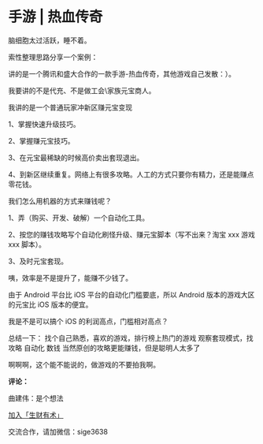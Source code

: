 # 手游 | 热血传奇

脑细胞太过活跃，睡不着。

索性整理思路分享一个案例：

讲的是一个腾讯和盛大合作的一款手游-热血传奇，其他游戏自己发散：）。

我要讲的不是代充、不是做工会\家族元宝商人。

我讲的是一个普通玩家冲新区赚元宝变现

1、掌握快速升级技巧。

2、掌握赚元宝技巧。

3、在元宝最稀缺的时候高价卖出套现退出。

4、到新区继续重复。网络上有很多攻略。人工的方式只要你有精力，还是能赚点零花钱。

我们怎么用机器的方式来赚钱呢？

1、弄（购买、开发、破解）一个自动化工具。

2、按您的赚钱攻略写个自动化刷怪升级、赚元宝脚本（写不出来？淘宝 xxx 游戏 xxx 脚本）。

3、及时元宝套现。

咦，效率是不是提升了，能赚不少钱了。

由于 Android 平台比 iOS 平台的自动化门槛要底，所以 Android 版本的游戏大区的元宝比 iOS 版本的便宜。

我是不是可以搞个 iOS 的利润高点，门槛相对高点？

总结一下： 找个自己熟悉，喜欢的游戏，排行榜上热门的游戏 观察套现模式，找攻略 自动化 数钱 当然原创的攻略更能赚钱，但是聪明人太多了

啊啊啊，这个能不能说的，做游戏的不要拍我啊。

**评论：**

曲建伟：是个想法

[加入「生财有术」](https://www.ilangcai.com/jiaru/)

交流合作，请加微信：sige3638